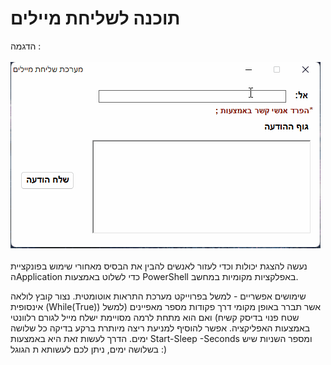 # תוכנה לשליחת מיילים

הדגמה :<br><br>
<img src="Example.gif">
<br><br>
נעשה להצגת יכולות וכדי לעזור לאנשים להבין את הבסיס מאחורי שימוש בפונקציית הApplication כדי לשלוט באמצעות PowerShell באפלקציות מקומיות במחשב.

שימושים אפשריים -
למשל בפרוייקט מערכת התראות אוטומטית. נצור קובץ לולאה אינסופית (While(True)) אשר תברר באופן מקומי דרך פקודות מספר מאפיינים (למשל שטח פנוי בדיסק קשיח) ואם הוא מתחת לרמה מסויימת ישלח מייל לגורם רלוונטי באמצעות האפליקציה. אפשר להוסיף למניעת ריצה מיותרת ברקע בדיקה כל שלושה ימים. הדרך לעשות זאת היא באמצעות Start-Sleep -Seconds ומספר השניות שיש בשלושה ימים, ניתן לכם לעשותא ת הגוגל :)
